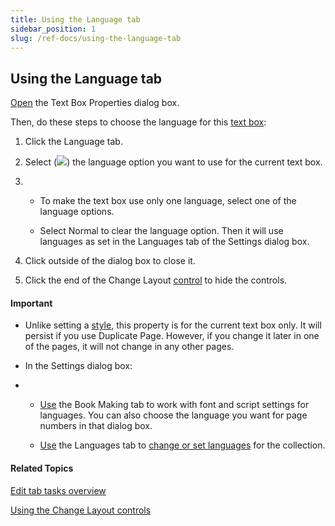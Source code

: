 ```yaml
---
title: Using the Language tab
sidebar_position: 1
slug: /ref-docs/using-the-language-tab
---
```


## Using the Language tab

[Open](../../User_Interface/Dialog_boxes/Text_Box_Properties_dialog_box.md) the Text Box Properties dialog box.

Then, do these steps to choose the language for this [text box](../../Concepts/Text_Box.md):

1.  Click the Language tab.
    
2.  Select (![](/ref-docs-assets/images/Tasks/Edit_tasks/SelectedRadioButton.png)) the language option you want to use for the current text box.
    
3.  -   To make the text box use only one language, select one of the language options.
        
    -   Select Normal to clear the language option. Then it will use languages as set in the Languages tab of the Settings dialog box.
        
4.  Click outside of the dialog box to close it.
    
5.  Click the end of the Change Layout [control](About_the_Change_Layout_controls.md) to hide the controls.
    

#### Important

-   Unlike setting a [style](../../Concepts/Styles.md), this property is for the current text box only. It will persist if you use Duplicate Page. However, if you change it later in one of the pages, it will not change in any other pages.
    
-   In the Settings dialog box:
    
-   -   [Use](../Basic_tasks/Select_front_matter_or_back_matter_from_a_pack.md) the Book Making tab to work with font and script settings for languages. You can also choose the language you want for page numbers in that dialog box.
        
    -   [Use](../../User_Interface/Dialog_boxes/Languages_tab.md) the Languages tab to [change or set languages](../Basic_tasks/Change_languages.md) for the collection.
        

#### Related Topics

[Edit tab tasks overview](Edit_tasks_overview.md)

[Using the Change Layout controls](About_the_Change_Layout_controls.md)